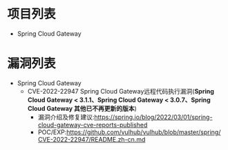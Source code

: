 # 项目列表
- Spring Cloud Gateway

# 漏洞列表
- Spring Cloud Gateway
  - CVE-2022-22947 Spring Cloud Gateway远程代码执行漏洞(**Spring Cloud Gateway < 3.1.1、Spring Cloud Gateway < 3.0.7、Spring Cloud Gateway 其他已不再更新的版本**)
    - 漏洞介绍及修复建议:https://spring.io/blog/2022/03/01/spring-cloud-gateway-cve-reports-published
    - POC/EXP:https://github.com/vulhub/vulhub/blob/master/spring/CVE-2022-22947/README.zh-cn.md

